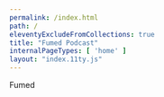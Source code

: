 ```yaml
---
permalink: /index.html
path: /
eleventyExcludeFromCollections: true
title: "Fumed Podcast"
internalPageTypes: [ 'home' ]
layout: "index.11ty.js"
---
```


Fumed
